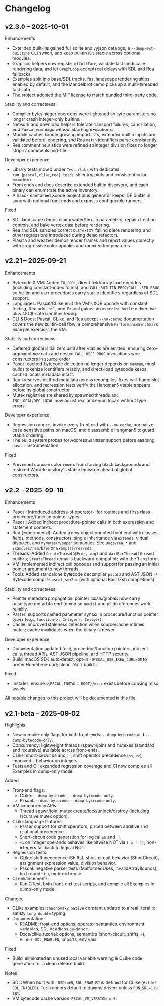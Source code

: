 # Changelog

## v2.3.0 – 2025-10-01

Enhancements
- Extended built-ins gained full sqlite and yyjson catalogs, a `--dump-ext-builtins` CLI switch, and keep builtin IDs stable across optional modules.
- Graphics helpers now register `glCullFace`, validate fast landscape rendering data, and let `GraphLoop` accept real delays with SDL and Rea fallbacks.
- Examples split into base/SDL tracks, fast landscape rendering ships enabled by default, and the Mandelbrot demo picks up a multi-threaded fast path.
- The project adopted the MIT license to match bundled third-party code.

Stability and correctness
- Compiler byte/integer coercions were tightened so byte parameters no longer crash integer-only builtins.
- Network and download helpers tolerate transport failures, cancellation, and Pascal warnings without aborting executions.
- Module caches handle growing import lists, extended builtin inputs are validated before rendering, and Rea `match` identifiers parse consistently.
- Rea comment heuristics were refined so integer division fixes no longer strip `//` comments mid-file.

Developer experience
- Library tests moved under `Tests/libs` with dedicated `run_{pascal,clike,rea}_tests.sh` entrypoints and consistent color baselines.
- Front ends and docs describe extended builtin discovery, and each binary can enumerate the active inventory.
- A hand-maintained Xcode project plus generator keeps IDE builds in sync with optional front ends and exposes configurable runners.

Fixed
- SDL landscape demos clamp water/terrain parameters, repair direction controls, and bake vertex data before rendering.
- Rea and SDL samples correct `OutTextXY`, falling piece rendering, and other regressions introduced during demo refactors.
- Plasma and weather demos render frames and report values correctly with progressive color updates and rounded temperatures.

## v2.21 – 2025-09-21

Enhancements
- Bytecode & VM: Added `TO_BOOL`, direct field/array load opcodes (including constant-index forms), and `CALL_BUILTIN_PROC`/`CALL_USER_PROC` so builtin and user procedures carry stable identifiers regardless of SDL support.
- Languages: Pascal/CLike emit the VM's XOR opcode with constant folding, Rea adds `nil`, and Pascal gained an `override builtin` directive plus ASCII-safe identifier lexing.
- CLI & Docs: Pascal, CLike, and Rea accept `--no-cache`; documentation covers the new builtin-call flow; a comprehensive `PerformanceBenchmark` example exercises the VM.

Stability and correctness
- Deferred global initializers until after vtables are emitted, ensuring zero-argument `new` calls and nested `CALL_USER_PROC` invocations wire constructors in source order.
- Pascal cached-bytecode detection no longer depends on `memmem`, musl builds tokenize identifiers reliably, and direct-load bytecode keeps cached locals metadata intact.
- Rea preserves method metadata across recompiles, fixes call-frame slot allocation, and regression tests verify the Hangman5 vtable appears before its global constructor.
- Mutex registries are shared by spawned threads and `INC_LOCAL`/`DEC_LOCAL` now adjust real and enum locals without type errors.

Developer experience
- Regression runners invoke every front end with `--no-cache`, normalize case-sensitive paths on macOS, and disassemble Hangman5 to guard vtable ordering.
- The build system probes for AddressSanitizer support before enabling `dascal` instrumentation.

Fixed
- Prevented console color resets from forcing black backgrounds and restored WordRepository's vtable emission ahead of global constructors.



## v2.2 – 2025-09-18

Enhancements
- Pascal: Introduced address-of operator `@` for routines and first-class procedure/function pointer types.
- Pascal: Added indirect procedure-pointer calls in both expression and statement contexts.
- Rea (experimental): Added a new object‑oriented front end with classes, fields, methods, constructors, single inheritance via `extends`, virtual dispatch, and `my`/`myself`/`super` semantics. See `Docs/rea_*` and `Examples/rea/base` or `Examples/rea/sdl`.
- Threads: Added `CreateThread(@Proc, arg)` and `WaitForThread(thread)` builtins; `CreateThread` remains backward-compatible with the 1‑arg form.
- VM: Implemented indirect call opcodes and support for passing an initial pointer argument to new threads.
- Tools: Added standalone bytecode decompiler `pscald` and AST JSON → Bytecode compiler `pscaljson2bc` (with optional Bash/Zsh completions).

Stability and correctness
- Pointer metadata propagation: pointer locals/globals now carry base‑type metadata end‑to‑end so `new(p)` and `p^` dereferences work reliably.
- Parser: supports named parameter syntax in procedure/function pointer types (e.g., `function(x: Integer): Integer`).
- Cache: improved staleness detection when source/cache mtimes match; cache invalidates when the binary is newer.

Developer experience
- Documentation updated for `@`, procedure/function pointers, indirect calls, thread APIs, AST JSON pipeline, and HTTP security.
- Build: macOS SDK auto‑detect; opt‑in `-DPSCAL_USE_BREW_CURL=ON` to prefer Homebrew curl; clean `-Wall` builds.

Fixed
- Installer: ensure `${PSCAL_INSTALL_ROOT}/misc` exists before copying misc assets.

All notable changes to this project will be documented in this file.

## v2.1-beta – 2025-09-02

Highlights
- New compile-only flags for both front-ends: `--dump-bytecode` and `--dump-bytecode-only`.
- Concurrency: lightweight threads (spawn/join) and mutexes (standard and recursive) available across front-ends.
- CLike: short-circuit `&&` and `||`, shift operator precedence (`<<`, `>>`), improved `~` behavior on integers.
- Tests and CI: expanded regression coverage and CI now compiles all Examples in dump-only mode.

Added
- Front-end flags:
  - CLike: `--dump-bytecode`, `--dump-bytecode-only`.
  - Pascal: `--dump-bytecode`, `--dump-bytecode-only`.
- VM concurrency APIs:
  - Thread spawn/join, mutex create/lock/unlock/destroy (including recursive mutex option).
- CLike language features:
  - Parser support for shift operators, placed between additive and relational precedence.
  - Short-circuit code generation for logical `&&` and `||`.
  - `~x` on integer operands behaves like bitwise NOT via `(-x - 1)`; non-integers fall back to logical NOT.
- Regression tests:
  - CLike: shift precedence (Shifts), short-circuit behavior (ShortCircuit), assignment expression value, division behavior.
  - Pascal: negative parser tests (MalformedUses, InvalidArrayBounds), text round-trip, mutex id reuse.
- CI enhancements:
  - Run CTest, both front-end test scripts, and compile all Examples in dump-only mode.

Changed
- CLike examples: `chudnovsky_native` constant updated to a real literal to satisfy `long double` typing.
- Documentation:
  - README: front-end options, operator semantics, environment variables, SDL headless guidance.
  - Docs/clike_tutorial: options, semantics (short-circuit, shifts, `~`), `#ifdef SDL_ENABLED`, imports, env vars.

Fixed
- Build: eliminated an unused local variable warning in CLike code generation for a clean release build.

Notes
- SDL: When built with `-DSDL=ON`, `SDL_ENABLED` is defined for CLike (`#ifdef SDL_ENABLED`). Test runners default to dummy drivers unless `RUN_SDL=1` is set.
- VM bytecode cache version: `PSCAL_VM_VERSION = 5`.
